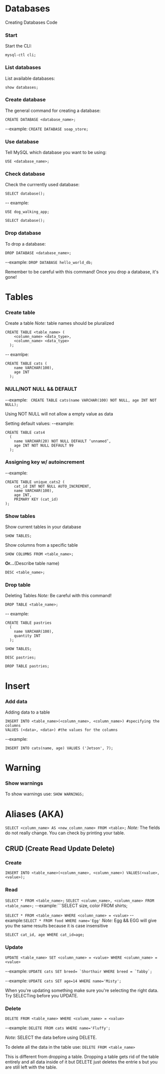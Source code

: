 # Databases

Creating Databases Code
### Start
Start the CLI:
```
mysql-ctl cli; 
```

### List databases
List available databases:
```
show databases; 
```

### Create database
The general command for creating a database:
```
CREATE DATABASE <database_name>; 
```

--example: ```CREATE DATABASE soap_store;```

### Use database
Tell MySQL which database you want to be using: 
```
USE <database_name>; 
```

### Check database
Check the currrently used database:
```
SELECT database();
```
 
-- example:  

```
USE dog_walking_app;
 
SELECT database();
```

### Drop database
To drop a database:

```DROP DATABASE <database_name>; ```

--example: ```DROP DATABASE hello_world_db; ```

Remember to be careful with this command! Once you drop a database, it's gone!

# Tables 

### Create table 
Create a table 
*Note:* table names should be pluralized

```
CREATE TABLE <table_name> (
    <column_name> <data_type>,
    <column_name> <data_type>
  );
```

-- examlpe: 
```
CREATE TABLE cats (
    name VARCHAR(100),
    age INT
  );
```

### NULL/NOT NULL && DEFAULT
--example:
``` CREATE TABLE cats(name VARCHAR(100) NOT NULL, age INT NOT NULL);```

Using NOT NULL will not allow a empty value as data

Setting default values:
--example: 
```
CREATE TABLE cats4
  (
    name VARCHAR(20) NOT NULL DEFAULT ‘unnamed’,
    age INT NOT NULL DEFAULT 99
  );
```

### Assigning key w/ autoincrement 
--example:
```
CREATE TABLE unique_cats2 (
    cat_id INT NOT NULL AUTO_INCREMENT,
    name VARCHAR(100),
    age INT,
    PRIMARY KEY (cat_id)
);
```

### Show tables 
Show current tables in your database
```
SHOW TABLES;
```

Show columns from a specific table 
```
SHOW COLUMNS FROM <table_name>;
```
**Or...**(Describe table name)
```
DESC <table_name>;
```

### Drop table
Deleting Tables *Note:* Be careful with this command!
```
DROP TABLE <table_name>;
```

-- example:
```
CREATE TABLE pastries
  (
    name VARCHAR(100),
    quantity INT
  );
 
SHOW TABLES;
 
DESC pastries;
 
DROP TABLE pastries;
```

# Insert 

### Add data
Adding data to a table  
```
INSERT INTO <table_name>(<column_name>, <column_name>) #specifying the columns
VALUES (<data>, <data>) #the values for the columns
```

--example:
```
INSERT INTO cats(name, age) VALUES ('Jetson', 7);
```

# Warning 

### Show warnings
To show warnings use: 
```SHOW WARNINGS;```

# Aliases (AKA)

```SELECT <column_name> AS <new_column_name> FROM <table>;```
*Note:* The fields do not really change. You can check by printing your table. 

## CRUD (Create Read Update Delete)

### Create 
```INSERT INTO <table_name>(<column_name>, <column_name>) VALUES(<value>, <value>);```

### Read
```SELECT * FROM <table_name>;```
```SELECT <column_name>, <column_name> FROM <table_name>;```
--example:```SELECT size, color FROM shirts;

```SELECT * FROM <table_name> WHERE <column_name> = <value>```
--example:```SELECT * FROM food WHERE name='Egg'```
*Note:* Egg && EGG will give you the same results because it is case insensitive 

```SELECT cat_id, age WHERE cat_id=age;```

### Update 
```UPDATE <table_name> SET <column_name> = <value> WHERE <column_name> = <value>```

--example:  ```UPDATE cats SET breed= `Shorthair WHERE breed = `Tabby`;```

--example: ```UPDATE cats SET age=14 WHERE name='Misty';```

When you're updating something make sure you're selecting the right data. Try SELECTing before you UPDATE. 

### Delete
```DELETE FROM <table_name> WHERE <column_name> = <value>```

--example: ```DELETE FROM cats WHERE name='Fluffy';```

*Note:* SELECT the data before using DELETE.

To delete all the data in the table use: ```DELETE FROM <table_name>```

This is different from dropping a table. Dropping a table gets rid of the table entirely and all data inside of it but DELETE just deletes the entrie s but you are still left with the table. 
